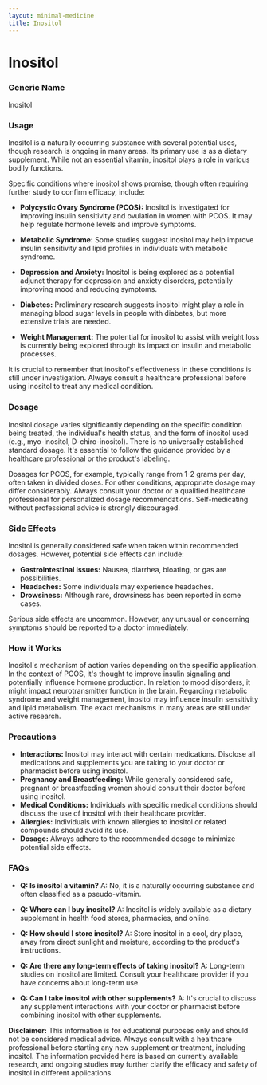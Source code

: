 ```yaml
---
layout: minimal-medicine
title: Inositol
---
```


# Inositol
### Generic Name
Inositol

### Usage

Inositol is a naturally occurring substance with several potential uses, though research is ongoing in many areas.  Its primary use is as a dietary supplement.  While not an essential vitamin, inositol plays a role in various bodily functions.

Specific conditions where inositol shows promise, though often requiring further study to confirm efficacy, include:

* **Polycystic Ovary Syndrome (PCOS):**  Inositol is investigated for improving insulin sensitivity and ovulation in women with PCOS.  It may help regulate hormone levels and improve symptoms.

* **Metabolic Syndrome:** Some studies suggest inositol may help improve insulin sensitivity and lipid profiles in individuals with metabolic syndrome.

* **Depression and Anxiety:** Inositol is being explored as a potential adjunct therapy for depression and anxiety disorders, potentially improving mood and reducing symptoms.

* **Diabetes:** Preliminary research suggests inositol might play a role in managing blood sugar levels in people with diabetes, but more extensive trials are needed.

* **Weight Management:** The potential for inositol to assist with weight loss is currently being explored through its impact on insulin and metabolic processes.

It is crucial to remember that inositol's effectiveness in these conditions is still under investigation.  Always consult a healthcare professional before using inositol to treat any medical condition.


### Dosage

Inositol dosage varies significantly depending on the specific condition being treated, the individual's health status, and the form of inositol used (e.g., myo-inositol, D-chiro-inositol).  There is no universally established standard dosage.  It's essential to follow the guidance provided by a healthcare professional or the product's labeling.

Dosages for PCOS, for example, typically range from 1-2 grams per day, often taken in divided doses.   For other conditions, appropriate dosage may differ considerably.  Always consult your doctor or a qualified healthcare professional for personalized dosage recommendations.  Self-medicating without professional advice is strongly discouraged.  


### Side Effects

Inositol is generally considered safe when taken within recommended dosages. However, potential side effects can include:

* **Gastrointestinal issues:** Nausea, diarrhea, bloating, or gas are possibilities.
* **Headaches:** Some individuals may experience headaches.
* **Drowsiness:**  Although rare, drowsiness has been reported in some cases.

Serious side effects are uncommon. However, any unusual or concerning symptoms should be reported to a doctor immediately.


### How it Works

Inositol's mechanism of action varies depending on the specific application.  In the context of PCOS, it's thought to improve insulin signaling and potentially influence hormone production.  In relation to mood disorders, it might impact neurotransmitter function in the brain.  Regarding metabolic syndrome and weight management, inositol may influence insulin sensitivity and lipid metabolism.  The exact mechanisms in many areas are still under active research.


### Precautions

* **Interactions:**  Inositol may interact with certain medications.  Disclose all medications and supplements you are taking to your doctor or pharmacist before using inositol.
* **Pregnancy and Breastfeeding:** While generally considered safe, pregnant or breastfeeding women should consult their doctor before using inositol.
* **Medical Conditions:** Individuals with specific medical conditions should discuss the use of inositol with their healthcare provider.
* **Allergies:**  Individuals with known allergies to inositol or related compounds should avoid its use.
* **Dosage:**  Always adhere to the recommended dosage to minimize potential side effects.


### FAQs

* **Q: Is inositol a vitamin?**  A: No, it is a naturally occurring substance and often classified as a pseudo-vitamin.

* **Q: Where can I buy inositol?** A: Inositol is widely available as a dietary supplement in health food stores, pharmacies, and online.

* **Q: How should I store inositol?** A: Store inositol in a cool, dry place, away from direct sunlight and moisture, according to the product's instructions.

* **Q: Are there any long-term effects of taking inositol?** A:  Long-term studies on inositol are limited.  Consult your healthcare provider if you have concerns about long-term use.

* **Q:  Can I take inositol with other supplements?** A: It's crucial to discuss any supplement interactions with your doctor or pharmacist before combining inositol with other supplements.


**Disclaimer:** This information is for educational purposes only and should not be considered medical advice. Always consult with a healthcare professional before starting any new supplement or treatment, including inositol.  The information provided here is based on currently available research, and ongoing studies may further clarify the efficacy and safety of inositol in different applications.
